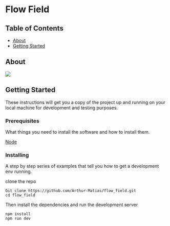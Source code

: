 # Flow Field

## Table of Contents

- [About](#about)
- [Getting Started](#getting_started)

## About <a name = "about"></a>

<img src="https://github.com/Arthur-Matias/flow_field/blob/main/public/flow-field.gif?raw=true">

## Getting Started <a name = "getting_started"></a>

These instructions will get you a copy of the project up and running on your local machine for development and testing purposes.

### Prerequisites

What things you need to install the software and how to install them.

[Node](https://nodejs.org/en)

### Installing

A step by step series of examples that tell you how to get a development env running.

clone the repo

```
Git clone https://github.com/Arthur-Matias/flow_field.git
cd flow_field
```

Then install the dependencies and run the development server

```
npm install
npm run dev
```

